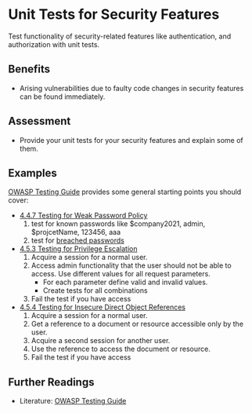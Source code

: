 # Unit Tests for Security Features

Test functionality of security-related features like authentication, and authorization with unit tests.

## Benefits

- Arising vulnerabilities due to faulty code changes in security features can be found immediately.

## Assessment

- Provide your unit tests for your security features and explain some of them.

## Examples

[OWASP Testing Guide](https://owasp.org/www-project-web-security-testing-guide) provides some general starting points you should cover:

- [4.4.7 Testing for Weak Password Policy](https://owasp.org/www-project-web-security-testing-guide/v42/4-Web_Application_Security_Testing/04-Authentication_Testing/07-Testing_for_Weak_Password_Policy.html)
  1. test for known passwords like $company2021, admin, $projcetName, 123456, aaa
  1. test for [breached passwords](https://github.com/danielmiessler/SecLists/tree/master/Passwords)
- [4.5.3 Testing for Privilege Escalation](https://owasp.org/www-project-web-security-testing-guide/v42/4-Web_Application_Security_Testing/05-Authorization_Testing/03-Testing_for_Privilege_Escalation.html)
  1. Acquire a session for a normal user. 
  1. Access admin functionality that the user should not be able to access. Use different values for all request parameters. 
     - For each parameter define valid and invalid values. 
     - Create tests for all combinations      
  1. Fail the test if you have access
- [4.5.4 Testing for Insecure Direct Object References](https://owasp.org/www-project-web-security-testing-guide/v42/4-Web_Application_Security_Testing/05-Authorization_Testing/04-Testing_for_Insecure_Direct_Object_References.html)
  1. Acquire a session for a normal user. 
  1. Get a reference to a document or resource accessible only by the user.
  1. Acquire a second session for another user.
  1. Use the reference to access the document or resource.
  1. Fail the test if you have access

## Further Readings

- Literature: [OWASP Testing Guide](https://owasp.org/www-project-web-security-testing-guide)
